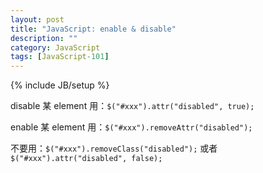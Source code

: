 ```yaml
---
layout: post
title: "JavaScript: enable & disable"
description: ""
category: JavaScript
tags: [JavaScript-101]
---
```

{% include JB/setup %}

disable 某 element 用：`$("#xxx").attr("disabled", true);`

enable 某 element 用：`$("#xxx").removeAttr("disabled");`

不要用：`$("#xxx").removeClass("disabled");` 或者 `$("#xxx").attr("disabled", false);`

